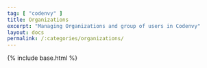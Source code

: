 ```yaml
---
tag: [ "codenvy" ]
title: Organizations
excerpt: "Managing Organizations and group of users in Codenvy"
layout: docs
permalink: /:categories/organizations/
---
```

{% include base.html %}
